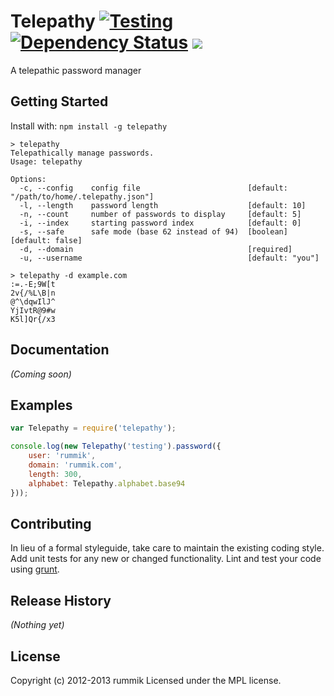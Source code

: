 # Telepathy  [![Testing](https://secure.travis-ci.org/rummik/telepathy.png)](http://travis-ci.org/rummik/telepathy) [![Dependency Status](https://gemnasium.com/rummik/telepathy.png)](https://gemnasium.com/rummik/telepathy) [![](http://badgr.co/gittip/rummik.png)](https://www.gittip.com/rummik/)
A telepathic password manager 

## Getting Started
Install with: `npm install -g telepathy`

```
> telepathy
Telepathically manage passwords.
Usage: telepathy

Options:
  -c, --config    config file                        [default: "/path/to/home/.telepathy.json"]
  -l, --length    password length                    [default: 10]
  -n, --count     number of passwords to display     [default: 5]
  -i, --index     starting password index            [default: 0]
  -s, --safe      safe mode (base 62 instead of 94)  [boolean]  [default: false]
  -d, --domain                                       [required]
  -u, --username                                     [default: "you"]
```

```
> telepathy -d example.com
:=.-E;9W[t
2v{/%L\B|n
@^\dqwIlJ^
YjIvtR@9#w
K5l]Qr{/x3
```

## Documentation
_(Coming soon)_

## Examples
```javascript
var Telepathy = require('telepathy');

console.log(new Telepathy('testing').password({
	user: 'rummik',
	domain: 'rummik.com',
	length: 300,
	alphabet: Telepathy.alphabet.base94
}));
```

## Contributing
In lieu of a formal styleguide, take care to maintain the existing coding style. Add unit tests for any new or changed functionality. Lint and test your code using [grunt](https://github.com/gruntjs/grunt).

## Release History
_(Nothing yet)_

## License
Copyright (c) 2012-2013 rummik
Licensed under the MPL license.
